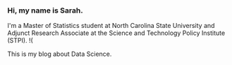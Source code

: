 ### Hi, my name is Sarah.

I'm a Master of Statistics student at North Carolina State University and Adjunct Research Associate at the Science and Technology Policy Institute (STPI).
!(

This is my blog about Data Science.
